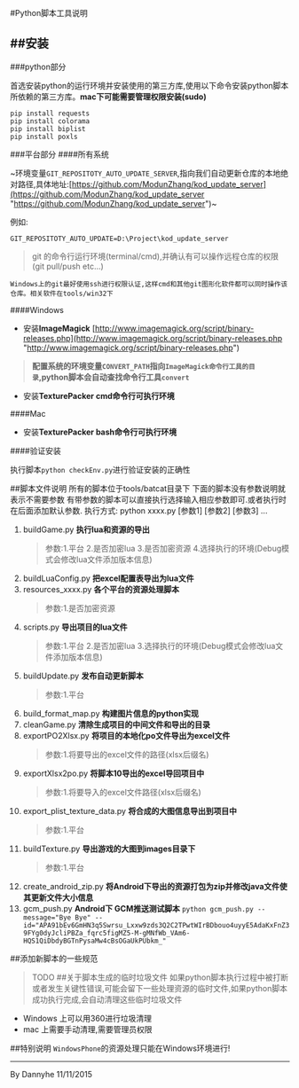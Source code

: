 #Python脚本工具说明

##安装
------
###python部分

首选安装python的运行环境并安装使用的第三方库,使用以下命令安装python脚本所依赖的第三方库。**mac下可能需要管理权限安装(sudo)**

	pip install requests
	pip install colorama
	pip install biplist
	pip install poxls

###平台部分
####所有系统

~环境变量`GIT_REPOSITOTY_AUTO_UPDATE_SERVER`,指向我们自动更新仓库的本地绝对路径,具体地址:[https://github.com/ModunZhang/kod_update_server](https://github.com/ModunZhang/kod_update_server "https://github.com/ModunZhang/kod_update_server")~

例如:

	GIT_REPOSITOTY_AUTO_UPDATE=D:\Project\kod_update_server

> git 的命令行运行环境(terminal/cmd),并确认有可以操作远程仓库的权限(git pull/push etc...)

	Windows上的git最好使用ssh进行权限认证,这样cmd和其他git图形化软件都可以同时操作该仓库。相关软件在tools/win32下

####Windows

* 安装**ImageMagick** [http://www.imagemagick.org/script/binary-releases.php](http://www.imagemagick.org/script/binary-releases.php "http://www.imagemagick.org/script/binary-releases.php")
>**配置系统的环境变量`CONVERT_PATH`指向`ImageMagick命令行工具的目录`,python脚本会自动查找命令行工具`convert`**

* 安装**TexturePacker cmd命令行可执行环境**

####Mac
* 安装**TexturePacker bash命令行可执行环境**

####验证安装

执行脚本`python checkEnv.py`进行验证安装的正确性

##脚本文件说明
	所有的脚本位于tools/batcat目录下
	下面的脚本没有参数说明就表示不需要参数
	有带参数的脚本可以直接执行选择输入相应参数即可.或者执行时在后面添加默认参数.
	执行方式:
		python xxxx.py [参数1] [参数2] [参数3] ...
	

1. buildGame.py **执行lua和资源的导出**
	> 参数:1.平台  2.是否加密lua  3.是否加密资源  4.选择执行的环境(Debug模式会修改lua文件添加版本信息)
2. buildLuaConfig.py **把excel配置表导出为lua文件**
3. resources_xxxx.py **各个平台的资源处理脚本**
	> 参数:1.是否加密资源
4. scripts.py **导出项目的lua文件**
	> 参数:1.平台  2.是否加密lua 3.选择执行的环境(Debug模式会修改lua文件添加版本信息)
5. buildUpdate.py **发布自动更新脚本**
	> 参数:1.平台
6. build_format_map.py **构建图片信息的python实现**
7. cleanGame.py **清除生成项目的中间文件和导出的目录**
8. exportPO2Xlsx.py **将项目的本地化po文件导出为excel文件**
	> 参数:1.将要导出的excel文件的路径(xlsx后缀名)
9. exportXlsx2po.py **将脚本10导出的excel导回项目中**
	> 参数:1.将要导入的excel文件路径(xlsx后缀名)
10. export_plist_texture_data.py **将合成的大图信息导出到项目中**
	> 参数:1.平台
11. buildTexture.py **导出游戏的大图到images目录下**
	> 参数:1.平台
12. create_android_zip.py **将Android下导出的资源打包为zip并修改java文件使其更新文件大小信息**
13. gcm_push.py **Android下 GCM推送测试脚本**
	`python gcm_push.py --message="Bye Bye" --id="APA91bEv6GmHN3q5Swrsu_Lxxw9zds3Q2C2TPwtWIrBDbouo4uyyE5AdaKxFnZ39FYg0dyJcliPBZa_fqrc5figMZ5-M-gMNfWb_VAm6-HQS1QiDbdyBGTnPysaMw4cBsOGaUkPUbkm_"`

##添加新脚本的一些规范
> TODO
##关于脚本生成的临时垃圾文件
如果python脚本执行过程中被打断或者发生关键性错误,可能会留下一些处理资源的临时文件,如果python脚本成功执行完成,会自动清理这些临时垃圾文件

* Windows 上可以用360进行垃圾清理
* mac 上需要手动清理,需要管理员权限

##特别说明
`WindowsPhone`的资源处理只能在Windows环境进行!

----
By Dannyhe 11/11/2015